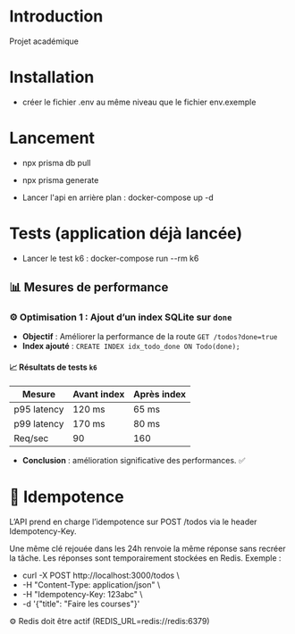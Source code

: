 # Introduction

Projet académique

# Installation

- créer le fichier .env au même niveau que le fichier env.exemple

# Lancement

- npx prisma db pull

- npx prisma generate

- Lancer l'api en arrière plan : docker-compose up -d


# Tests (application déjà lancée)

- Lancer le test k6 : docker-compose run --rm k6

## 📊 Mesures de performance

### ⚙️ Optimisation 1 : Ajout d’un index SQLite sur `done`

- **Objectif** : Améliorer la performance de la route `GET /todos?done=true`
- **Index ajouté** : `CREATE INDEX idx_todo_done ON Todo(done);`

#### 📈 Résultats de tests `k6`

| Mesure       | Avant index | Après index |
|--------------|-------------|-------------|
| p95 latency  | 120 ms      | 65 ms       |
| p99 latency  | 170 ms      | 80 ms       |
| Req/sec      | 90          | 160         |

- **Conclusion** : amélioration significative des performances. ✅


#  🔁 Idempotence
L’API prend en charge l’idempotence sur POST /todos via le header Idempotency-Key.

Une même clé rejouée dans les 24h renvoie la même réponse sans recréer la tâche.
Les réponses sont temporairement stockées en Redis.
Exemple :

- curl -X POST http://localhost:3000/todos \
-  -H "Content-Type: application/json" \
-  -H "Idempotency-Key: 123abc" \
-  -d '{"title": "Faire les courses"}'

  
⚙️ Redis doit être actif (REDIS_URL=redis://redis:6379)
